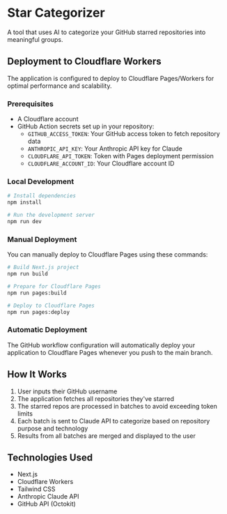 # Star Categorizer

A tool that uses AI to categorize your GitHub starred repositories into meaningful groups.

## Deployment to Cloudflare Workers

The application is configured to deploy to Cloudflare Pages/Workers for optimal performance and scalability.

### Prerequisites

- A Cloudflare account
- GitHub Action secrets set up in your repository:
  - `GITHUB_ACCESS_TOKEN`: Your GitHub access token to fetch repository data
  - `ANTHROPIC_API_KEY`: Your Anthropic API key for Claude
  - `CLOUDFLARE_API_TOKEN`: Token with Pages deployment permission
  - `CLOUDFLARE_ACCOUNT_ID`: Your Cloudflare account ID

### Local Development

```bash
# Install dependencies
npm install

# Run the development server
npm run dev
```

### Manual Deployment

You can manually deploy to Cloudflare Pages using these commands:

```bash
# Build Next.js project
npm run build

# Prepare for Cloudflare Pages
npm run pages:build

# Deploy to Cloudflare Pages
npm run pages:deploy
```

### Automatic Deployment

The GitHub workflow configuration will automatically deploy your application to Cloudflare Pages whenever you push to the main branch.

## How It Works

1. User inputs their GitHub username
2. The application fetches all repositories they've starred
3. The starred repos are processed in batches to avoid exceeding token limits
4. Each batch is sent to Claude API to categorize based on repository purpose and technology
5. Results from all batches are merged and displayed to the user

## Technologies Used

- Next.js
- Cloudflare Workers
- Tailwind CSS
- Anthropic Claude API
- GitHub API (Octokit)